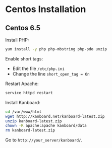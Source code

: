 Centos Installation
===================

Centos 6.5
----------

Install PHP:

```bash
yum install -y php php-mbstring php-pdo unzip
```

Enable short tags:

- Edit the file `/etc/php.ini`
- Change the line `short_open_tag = On`

Restart Apache:

```bash
service httpd restart
```

Install Kanboard:

```bash
cd /var/www/html
wget http://kanboard.net/kanboard-latest.zip
unzip kanboard-latest.zip
chown -R apache:apache kanboard/data
rm kanboard-latest.zip
```

Go to `http://your_server/kanboard/`.